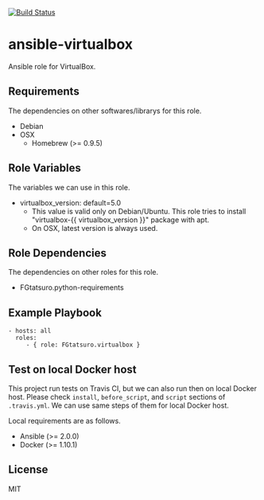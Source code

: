 [![Build Status](https://travis-ci.org/FGtatsuro/ansible-virtualbox.svg?branch=master)](https://travis-ci.org/FGtatsuro/ansible-virtualbox)

ansible-virtualbox
====================================

Ansible role for VirtualBox.

Requirements
------------

The dependencies on other softwares/librarys for this role.

- Debian
- OSX
  - Homebrew (>= 0.9.5)

Role Variables
--------------

The variables we can use in this role.

- virtualbox_version: default=5.0 
  - This value is valid only on Debian/Ubuntu. This role tries to install "virtualbox-{{ virtualbox_version }}" package with apt.
  - On OSX, latest version is always used.

Role Dependencies
-----------------

The dependencies on other roles for this role.

- FGtatsuro.python-requirements

Example Playbook
----------------

    - hosts: all
      roles:
         - { role: FGtatsuro.virtualbox }

Test on local Docker host
-------------------------

This project run tests on Travis CI, but we can also run then on local Docker host.
Please check `install`, `before_script`, and `script` sections of `.travis.yml`. 
We can use same steps of them for local Docker host.

Local requirements are as follows.

- Ansible (>= 2.0.0)
- Docker (>= 1.10.1)

License
-------

MIT
